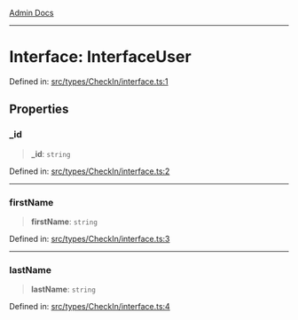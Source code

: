[Admin Docs](/)

***

# Interface: InterfaceUser

Defined in: [src/types/CheckIn/interface.ts:1](https://github.com/PalisadoesFoundation/talawa-admin/blob/main/src/types/CheckIn/interface.ts#L1)

## Properties

### \_id

> **\_id**: `string`

Defined in: [src/types/CheckIn/interface.ts:2](https://github.com/PalisadoesFoundation/talawa-admin/blob/main/src/types/CheckIn/interface.ts#L2)

***

### firstName

> **firstName**: `string`

Defined in: [src/types/CheckIn/interface.ts:3](https://github.com/PalisadoesFoundation/talawa-admin/blob/main/src/types/CheckIn/interface.ts#L3)

***

### lastName

> **lastName**: `string`

Defined in: [src/types/CheckIn/interface.ts:4](https://github.com/PalisadoesFoundation/talawa-admin/blob/main/src/types/CheckIn/interface.ts#L4)
